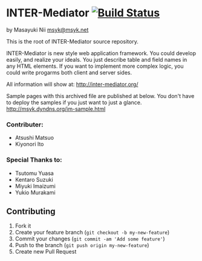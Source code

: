 # INTER-Mediator [![Build Status](https://travis-ci.org/msyk/INTER-Mediator.png?branch=master)](https://travis-ci.org/msyk/INTER-Mediator)

by Masayuki Nii
msyk@msyk.net

This is the root of INTER-Mediator source repository.

INTER-Mediator is new style web application framework.
You could develop easily, and realize your ideals.
You just describe table and field names in any HTML elements.
If you want to implement more complex logic, you could write progarms both client and server sides.

All information will show at: 
http://inter-mediator.org/

Sample pages with this archived file are published at below.
You don't have to deploy the samples if you just want to just a glance.
http://msyk.dyndns.org/im-sample.html

### Contributer:
- Atsushi Matsuo
- Kiyonori Ito

### Special Thanks to:
- Tsutomu Yuasa
- Kentaro Suzuki
- Miyuki Imaizumi
- Yukio Murakami

## Contributing

1. Fork it
2. Create your feature branch (`git checkout -b my-new-feature`)
3. Commit your changes (`git commit -am 'Add some feature'`)
4. Push to the branch (`git push origin my-new-feature`)
5. Create new Pull Request
